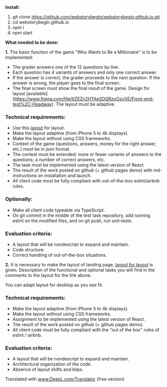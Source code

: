 **Install:**
  1. git clone https://github.com/webstorybegin/webstorybegin.github.io.git
  2. cd webstorybegin.github.io
  3. npm i
  4. npm start



**What needed to be done:**

**1.**
The basic function of the game "Who Wants to Be a Millionaire" is to be implemented: 

- The grader answers one of the 12 questions by line.
- Each question has 4 variants of answers and only one correct answer.
- If the answer is correct, the grader proceeds to the next question. If the answer is wrong, the player goes to the final screen.
- The final screen must show the final result of the game. Design for layout [available] (https://www.figma.com/file/tIZEZn2HTAeSDQRzoOzvXE/Front-end-test%2C-Headway). The layout must be adaptive.

### Technical requirements:

- Use this [layout](https://www.figma.com/file/tIZEZn2HTAeSDQRzoOzvXE/Front-end-test%2C-Headway) for layout.
- Make the layout adaptive (from iPhone 5 to 4k displays).
- Make the layout without using CSS frameworks.
- Context of the game (questions, answers, money for the right answer, etc.) must be in json format.
- The contest must be extended: more or fewer variants of answers to the questions; a number of correct answers, etc.
- The task must be implemented using the latest version of React.
- The result of the work posted on github (+ github pages demo) with md-instructions on installation and launch.
- All client code must be fully compliant with out-of-the-box eslint/airbnb rules.

### Optionally:

- Make all client code typeable via TypeScript.
- On git commit in the middle of the test task repository, add running eslint on the modified files, and on git push, run unit-tests.

### Evaluation criteria:

- A layout that will be nondescript to expand and maintain.
- Code structure.
- Correct handling of out-of-the-box situations.

**2.**
It is necessary to make the layout of landing page, [layout for layout](https://www.figma.com/file/jU4uEiOYLAlSnGJWYhPDIL/Headway-Front-End-Test-Task?node-id=0%3A1) is given. Description of the functional and optional tasks you will find in the comments to the layout for the link above.

You can adapt layout for desktop as you see fit.

### Technical requirements:

- Make the layout adaptive (from iPhone 5 to 4k displays).
- Make the layout without using CSS frameworks.
- Assignment to be implemented using the latest version of React.
- The result of the work posted on github (+ github pages demo).
- All client code must be fully compliant with the "out of the box" rules of eslint / airbnb.

### Evaluation criteria:

- A layout that will be nondescript to expand and maintain.
- Architectural organization of the code.
- Absence of layout shifts and blips.

Translated with www.DeepL.com/Translator (free version)
